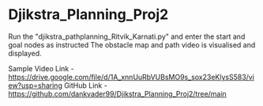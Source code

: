 # Djikstra_Planning_Proj2
Run the "djikstra_pathplanning_Ritvik_Karnati.py" and enter the start and goal nodes as instructed
The obstacle map and path video is visualised and displayed.










Sample Video Link -  https://drive.google.com/file/d/1A_xnnUuRbVUBsMO9s_sox23eKlysS583/view?usp=sharing
GitHub Link - https://github.com/dankvader99/Djikstra_Planning_Proj2/tree/main


